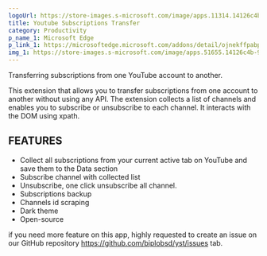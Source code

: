 ```yaml
---
logoUrl: https://store-images.s-microsoft.com/image/apps.11314.14126c4b-9afb-4159-8ccd-5fe418b8be0f.9607b2ca-ccb4-4bfe-83ce-412395cf4b6a.54e88b17-2718-4a8b-927c-b20174bcf8c8?mode=scale&h=100&q=90&w=100
title: Youtube Subscriptions Transfer
category: Productivity
p_name_1: Microsoft Edge
p_link_1: https://microsoftedge.microsoft.com/addons/detail/ojnekffpabpincdklmmmlnoanffkfahj
img_1: https://store-images.s-microsoft.com/image/apps.51655.14126c4b-9afb-4159-8ccd-5fe418b8be0f.9607b2ca-ccb4-4bfe-83ce-412395cf4b6a.d2d7a2b4-80d7-43c2-b86e-1831535622f5
---
```


Transferring subscriptions from one YouTube account to another.

This extension that allows you to transfer subscriptions from one account to another without using any API. The extension collects a list of channels and enables you to subscribe or unsubscribe to each channel. It interacts with the DOM using xpath.

## FEATURES

- Collect all subscriptions from your current active tab on YouTube and save them to the Data section
- Subscribe channel with collected list
- Unsubscribe, one click unsubscribe all channel.
- Subscriptions backup
- Channels id scraping
- Dark theme
- Open-source

if you need more feature on this app, highly requested to create an issue on our GitHub repository https://github.com/biplobsd/yst/issues tab.
